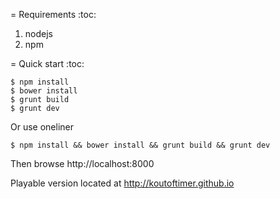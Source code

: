 = Requirements
:toc:

1. nodejs
2. npm

= Quick start
:toc:

    $ npm install
    $ bower install
    $ grunt build
    $ grunt dev

Or use oneliner

    $ npm install && bower install && grunt build && grunt dev

Then browse http://localhost:8000

Playable version located at http://koutoftimer.github.io

